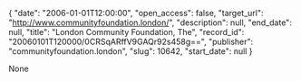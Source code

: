 {
  "date": "2006-01-01T12:00:00", 
  "open_access": false, 
  "target_url": "http://www.communityfoundation.london/", 
  "description": null, 
  "end_date": null, 
  "title": "London Community Foundation, The", 
  "record_id": "20060101T120000/0CRSqARffV9GAQr92s458g==", 
  "publisher": "communityfoundation.london", 
  "slug": 10642, 
  "start_date": null
}

None